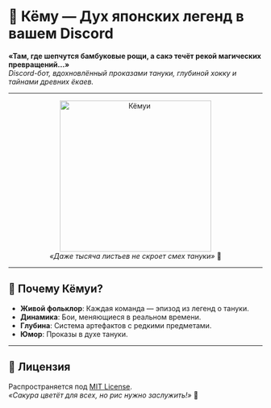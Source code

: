 # 🍃 **Кёму** — Дух японских легенд в вашем Discord

**«Там, где шепчутся бамбуковые рощи, а сакэ течёт рекой магических превращений...»**  
*Discord-бот, вдохновлённый проказами тануки, глубиной хокку и тайнами древних ёкаев.*

---

<div align="center">
  <img src="https://i.pinimg.com/736x/b2/b0/4b/b2b04b4ce6c3ee97035bd29c64306131.jpg" width="300" alt="Кёмуи">
  <br>
  <em>«Даже тысяча листьев не скроет смех тануки»</em> 🍂
</div>

---

## 🎎 **Почему Кёмуи?**
- **Живой фольклор**: Каждая команда — эпизод из легенд о тануки.
- **Динамика**: Бои, меняющиеся в реальном времени.
- **Глубина**: Система артефактов с редкими предметами.
- **Юмор**: Проказы в духе тануки.

---

## 📜 **Лицензия**
Распространяется под [MIT License](LICENSE).  
*«Сакура цветёт для всех, но рис нужно заслужить!»* 🍚